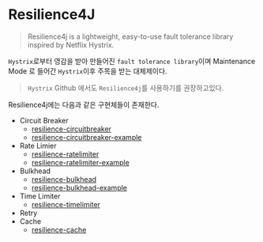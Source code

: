 # Resilience4J

> Resilience4j is a lightweight, easy-to-use fault tolerance library inspired by Netflix Hystrix.

`Hystrix`로부터 영감을 받아 만들어진 `fault tolerance library`이며 Maintenance Mode 로 들어간 `Hystrix`이후 주목을 받는 대체제이다.

> `Hystrix` Github 에서도 `Resilience4j`를 사용하기를 권장하고있다.

Resilience4j에는 다음과 같은 구현체들이 존재한다.
- Circuit Breaker
  - [resilience-circuitbreaker](resilience-circuitbreaker.md)
  - [resilience-circuitbreaker-example](resilience-circuitbreaker-example.md)
- Rate Limier
  - [resilience-ratelimiter](resilience-ratelimiter.md)
  - [resilience-ratelimiter-example](resilience-ratelimiter-example.md)
- Bulkhead
  - [resilience-bulkhead](resilience-bulkhead.md)
  - [resilience-bulkhead-example](resilience-bulkhead-example.md)
- Time Limiter
  - [resilience-timelimiter](resilience-timelimiter.md)
- Retry
- Cache
  - [resilience-cache](resilience-cache.md)
